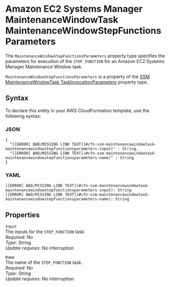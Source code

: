 # Amazon EC2 Systems Manager MaintenanceWindowTask MaintenanceWindowStepFunctionsParameters<a name="aws-properties-ssm-maintenancewindowtask-maintenancewindowstepfunctionsparameters"></a>

<a name="aws-properties-ssm-maintenancewindowtask-maintenancewindowstepfunctionsparameters-description"></a>The `MaintenanceWindowStepFunctionsParameters` property type specifies the parameters for execution of the `STEP_FUNCTION` for an Amazon EC2 Systems Manager Maintenance Window task\.

<a name="aws-properties-ssm-maintenancewindowtask-maintenancewindowstepfunctionsparameters-inheritance"></a> `MaintenanceWindowStepFunctionsParameters` is a property of the [SSM MaintenanceWindowTask TaskInvocationParameters](aws-properties-ssm-maintenancewindowtask-taskinvocationparameters.md) property type\.

## Syntax<a name="aws-properties-ssm-maintenancewindowtask-maintenancewindowstepfunctionsparameters-syntax"></a>

To declare this entity in your AWS CloudFormation template, use the following syntax:

### JSON<a name="aws-properties-ssm-maintenancewindowtask-maintenancewindowstepfunctionsparameters-syntax.json"></a>

```
{
  "[[ERROR] BAD/MISSING LINK TEXT](#cfn-ssm-maintenancewindowtask-maintenancewindowstepfunctionsparameters-input)" : String,
  "[[ERROR] BAD/MISSING LINK TEXT](#cfn-ssm-maintenancewindowtask-maintenancewindowstepfunctionsparameters-name)" : String
}
```

### YAML<a name="aws-properties-ssm-maintenancewindowtask-maintenancewindowstepfunctionsparameters-syntax.yaml"></a>

```
[[ERROR] BAD/MISSING LINK TEXT](#cfn-ssm-maintenancewindowtask-maintenancewindowstepfunctionsparameters-input): String
[[ERROR] BAD/MISSING LINK TEXT](#cfn-ssm-maintenancewindowtask-maintenancewindowstepfunctionsparameters-name): String
```

## Properties<a name="aws-properties-ssm-maintenancewindowtask-maintenancewindowstepfunctionsparameters-properties"></a>

`Input`  
The inputs for the `STEP_FUNCTION` task\.  
 *Required*: No  
 *Type*: String  
 *Update requires*: No interruption 

`Name`  
The name of the `STEP_FUNCTION` task\.  
 *Required*: No  
 *Type*: String  
 *Update requires*: No interruption 